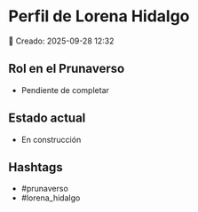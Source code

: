 # Perfil de Lorena Hidalgo

📅 Creado: 2025-09-28 12:32

## Rol en el Prunaverso
- Pendiente de completar

## Estado actual
- En construcción

## Hashtags
- #prunaverso
- #lorena_hidalgo
